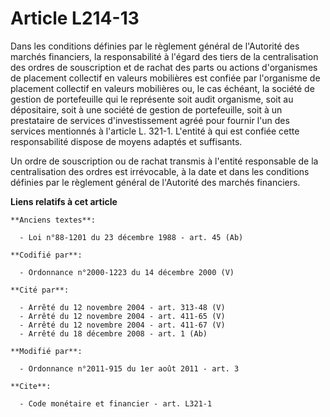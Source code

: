 # Article L214-13

Dans les conditions définies par le règlement général de l'Autorité des marchés financiers, la responsabilité à l'égard des
tiers de la centralisation des ordres de souscription et de rachat des parts ou actions d'organismes de placement collectif
en valeurs mobilières est confiée par l'organisme de placement collectif en valeurs mobilières ou, le cas échéant, la société
de gestion de portefeuille qui le représente soit audit organisme, soit au dépositaire, soit à une société de gestion de
portefeuille, soit à un prestataire de services d'investissement agréé pour fournir l'un des services mentionnés à l'article
L. 321-1. L'entité à qui est confiée cette responsabilité dispose de moyens adaptés et suffisants. 

Un ordre de souscription ou de rachat transmis à l'entité responsable de la centralisation des ordres est irrévocable, à la
date et dans les conditions définies par le règlement général de l'Autorité des marchés financiers.

**Liens relatifs à cet article**

	**Anciens textes**:

	  - Loi n°88-1201 du 23 décembre 1988 - art. 45 (Ab)

	**Codifié par**:

	  - Ordonnance n°2000-1223 du 14 décembre 2000 (V)

	**Cité par**:

	  - Arrêté du 12 novembre 2004 - art. 313-48 (V)
	  - Arrêté du 12 novembre 2004 - art. 411-65 (V)
	  - Arrêté du 12 novembre 2004 - art. 411-67 (V)
	  - Arrêté du 18 décembre 2008 - art. 1 (Ab)

	**Modifié par**:

	  - Ordonnance n°2011-915 du 1er août 2011 - art. 3

	**Cite**:

	  - Code monétaire et financier - art. L321-1
